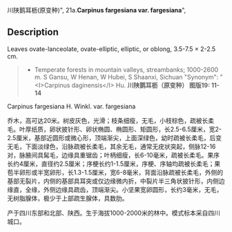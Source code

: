 川陕鹅耳枥(原变种)",
21a.**Carpinus fargesiana var. fargesiana**",

## Description
Leaves ovate-lanceolate, ovate-elliptic, elliptic, or oblong, 3.5-7.5 ×  2-2.5 cm.

> *  Temperate forests in mountain valleys, streambanks; 1000-2600 m. S Gansu, W Henan, W Hubei, S Shaanxi, Sichuan
  "Synonym": "&lt;I&gt;Carpinus daginensis&lt;/I&gt; Hu.
**川陕鹅耳枥（原变种） 图版19: 11-14**

Carpinus fargesiana H. Winkl. var. fargesiana

乔木，高可达20米。树皮灰色，光滑；枝条细瘦，无毛，小枝棕色，疏被长柔毛。叶厚纸质，卵状披针形、卵状椭圆、椭圆形、矩圆形，长2.5-6.5厘米，宽2-2.5厘米，基部近圆形或微心形，顶端渐尖，上面深绿色，幼时疏被长柔毛，后变无毛，下面淡绿色，沿脉疏被长柔毛，其余无毛，通常无疣状突起，侧脉12-16对，脉腋间具髯毛，边缘具重锯齿；叶柄细瘦，长6-10毫米，疏被长柔毛。果序长约4厘米，直径约2.5厘米；序梗长约1-1.5厘米，序梗、序轴均疏被长柔毛；果苞半卵形或半宽卵形，长1.3-1.5厘米，宽6-8毫米，背面沿脉疏被长柔毛，外侧的基部无裂片，内侧的基部具耳突或仅边缘微内折，中裂片半三角状披针形，内侧边缘直，全缘，外侧边缘具疏齿，顶端渐尖。小坚果宽卵圆形，长约3毫米，无毛，无树脂腺体，极少于上部疏生腺体，具数肋。

产于四川东部和北部、陕西。生于海拔1000-2000米的林中。模式标本采自四川城口。
